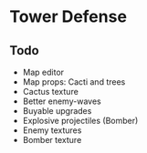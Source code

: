 # Tower Defense

## Todo
* Map editor
* Map props: Cacti and trees
* Cactus texture
* Better enemy-waves
* Buyable upgrades
* Explosive projectiles (Bomber)
* Enemy textures
* Bomber texture